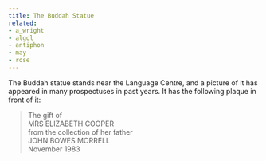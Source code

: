 ```yaml
---
title: The Buddah Statue
related:
- a_wright
- algol
- antiphon
- may
- rose
---
```


The Buddah statue stands near the Language Centre, and a picture of it
has appeared in many prospectuses in past years. It has the following
plaque in front of it:

> The gift of\
> MRS ELIZABETH COOPER\
> from the collection of her father\
> JOHN BOWES MORRELL\
> November 1983
